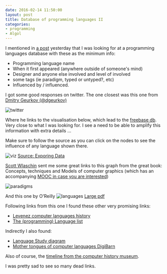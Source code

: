 ```yaml
---
date: 2016-02-14 11:50:00
layout: post
title: Database of programming languages II
categories:
- programming
- Algol
---
```

I mentioned in [a post](http://www.roundcrisis.com/2016/02/13/Database-programming/) yesterday that I was looking for at a programming languages database with these as the minimum info:

- Programming language name
- When it first appeared (anywhere outside of someone's mind)
- Designer and anyone else involved and level of involved
- some tags (ie paradigm, typed or untyped?, etc)
- Influenced by / influenced.

I got some good responses on twitter. The one closest was this one from [Dmitry Geurkov (@dgeurkov)](https://twitter.com/dgeurkov/status/698668794328322050)

![twitter](http://roundcrisis.com/images/2016-pl-db.jpg)

Where he links to the visualisation below, which lead to the [freebase db](http://www.freebase.com/computer/programming_language). Very close to what I was looking for.
I see a need to be able to amplify this information with extra details ...

Make sure to follow the source as you can click on the nodes to see the influence of any language shown there.

![viz](http://roundcrisis.com/images/2016-pl-viz.jpg)
[Source: Exporing Data](http://exploringdata.github.io/vis/programming-languages-influence-network/)


[Scott Wlaschin](http://scottwlaschin.com/) sent me some great links to this graph from the great book: Concepts, techniques and Models of computer graphics (which has an accompanying [MOOC in case you are interested](https://courses.edx.org/courses/course-v1:LouvainX+Louv1.1x+3T2015/29e6c993b0e84e2aace97846677d0d48/))

![paradigms](https://www.info.ucl.ac.be/~pvr/paradigmsDIAGRAMeng108.jpg)

And this one by O'Reilly
![languages](http://www.digibarn.com/collections/posters/tongues/ComputerLanguagesChart.png)
[Large pdf](http://cdn.oreillystatic.com/news/graphics/prog_lang_poster.pdf)

Following links from this one I found these other very promising links:

- [Levenez computer languages history](http://www.levenez.com/lang/)
- [The (programming) Language list](http://people.ku.edu/~nkinners/LangList/Extras/langlist.htm)

Indirectly I also found:

- [Language Study diagram](http://rigaux.org/language-study/diagram.html)
- [Mother tongues of computer languages DigiBarn](http://www.digibarn.com/collections/posters/tongues/)


Also of course, the [timeline from the computer history museum](http://www.computerhistory.org/revolution/timeline).


I was pretty sad to see so many dead links.
